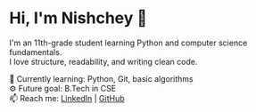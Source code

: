 # Hi, I'm Nishchey 👋

I'm an 11th-grade student learning Python and computer science fundamentals.  
I love structure, readability, and writing clean code.

🧠 Currently learning: Python, Git, basic algorithms  
⚙️ Future goal: B.Tech in CSE  
📫 Reach me: [LinkedIn](#) | [GitHub](https://github.com/panwarcodes)